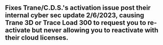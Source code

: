 ## Fixes Trane/C.D.S.'s activation issue post their internal cyber sec update 2/6/2023, causing Trane 3D or Trace Load 300 to request you to re-activate but never allowing you to reactivate with their cloud licenses.

